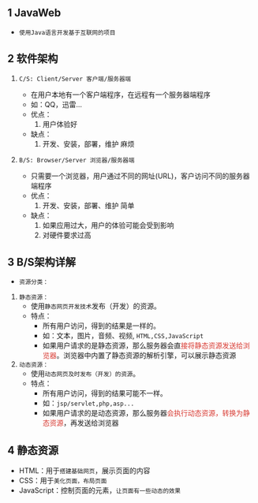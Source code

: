 
## 1 JavaWeb

- `使用Java语言开发基于互联网的项目`

## 2 软件架构

1. `C/S: Client/Server 客户端/服务器端`
	* 在用户本地有一个客户端程序，在远程有一个服务器端程序
	* 如：QQ，迅雷...
	* 优点：
		1. 用户体验好
	* 缺点：
		1. 开发、安装，部署，维护 麻烦

2. `B/S: Browser/Server 浏览器/服务器端`
	* 只需要一个浏览器，用户通过不同的网址(URL)，客户访问不同的服务器端程序
	* 优点：
		1. 开发、安装，部署、维护 简单
	* 缺点：
		1. 如果应用过大，用户的体验可能会受到影响
		2. 对硬件要求过高

## 3 B/S架构详解

* `资源分类：`
1. `静态资源：`
	* 使用`静态网页开发技术`发布（开发）的资源。
	* 特点：
		* 所有用户访问，得到的结果是一样的。
		* 如：文本，图片，音频、视频, `HTML,CSS,JavaScript`
		* 如果用户请求的是静态资源，那么服务器会直<font color="#d83931">接将静态资源发送给浏览器</font>。浏览器中内置了静态资源的解析引擎，可以展示静态资源
2. `动态资源：`
	* 使用`动态网页及时发布（开发）的资源`。
	* 特点：
		* 所有用户访问，得到的结果可能不一样。
		* 如：`jsp/servlet,php,asp...`
		* 如果用户请求的是动态资源，那么服务器<font color="#d83931">会执行动态资源，转换为静态资源</font>，再发送给浏览器

## 4 静态资源

* HTML：用于`搭建基础网页`，展示页面的内容
* CSS：用于`美化页面，布局页面`
* JavaScript：控制页面的元素，`让页面有一些动态的效果`